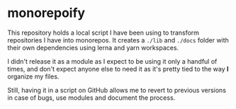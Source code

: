 # monorepoify

This repository holds a local script I have been using to transform repositories
I have into monorepos. It creates a `./lib` and `./docs` folder with their own
dependencies using lerna and yarn workspaces.

I didn't release it as a module as I expect to be using it only a handful of
times, and don't expect anyone else to need it as it's pretty tied to the way
**I** organize my files.

Still, having it in a script on GitHub allows me to revert to previous versions
in case of bugs, use modules and document the process.

